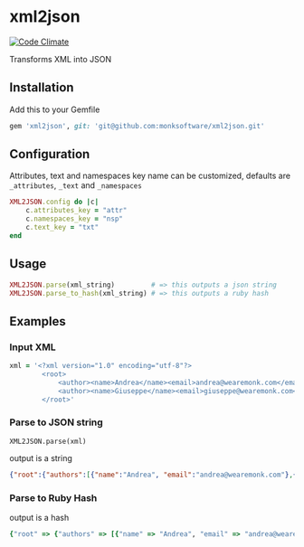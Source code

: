 # xml2json

[![Code Climate](https://codeclimate.com/github/monksoftware/xml2json.png)](https://codeclimate.com/github/monksoftware/xml2json)

Transforms XML into JSON

## Installation

Add this to your Gemfile

```ruby
gem 'xml2json', git: 'git@github.com:monksoftware/xml2json.git'
```

## Configuration

Attributes, text and namespaces key name can be customized, defaults are `_attributes`, `_text` and `_namespaces`

```ruby
XML2JSON.config do |c|
	c.attributes_key = "attr"
	c.namespaces_key = "nsp"
	c.text_key = "txt"
end
```

## Usage

```ruby
XML2JSON.parse(xml_string)         # => this outputs a json string
XML2JSON.parse_to_hash(xml_string) # => this outputs a ruby hash
```

## Examples

### Input XML

```ruby
xml = '<?xml version="1.0" encoding="utf-8"?>
		<root>
	   		<author><name>Andrea</name><email>andrea@wearemonk.com</email></author>
	   		<author><name>Giuseppe</name><email>giuseppe@wearemonk.com</email></author>
	   	</root>'
```

### Parse to JSON string

```
XML2JSON.parse(xml)
```

output is a string

```json
{"root":{"authors":[{"name":"Andrea", "email":"andrea@wearemonk.com"},{"name":"Giuseppe", "email":"giuseppe@wearemonk.com"}]}}
```

### Parse to Ruby Hash

output is a hash

```ruby
{"root" => {"authors" => [{"name" => "Andrea", "email" => "andrea@wearemonk.com"},{"name" => "Giuseppe", "email" => "giuseppe@wearemonk.com"}]}}
```
